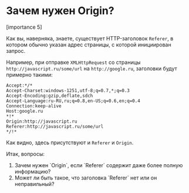 # Зачем нужен Origin?

[importance 5]

Как вы, наверняка, знаете, существует HTTP-заголовок `Referer`, в котором обычно указан адрес страницы, с которой инициирован запрос.

Например, при отправке `XMLHttpRequest` со страницы `http://javascript.ru/some/url` на `http://google.ru`, заголовки будут примерно такими:

```
Accept:*/*
Accept-Charset:windows-1251,utf-8;q=0.7,*;q=0.3
Accept-Encoding:gzip,deflate,sdch
Accept-Language:ru-RU,ru;q=0.8,en-US;q=0.6,en;q=0.4
Connection:keep-alive
Host:google.ru
*!*
Origin:http://javascript.ru
Referer:http://javascript.ru/some/url
*/!*
```

Как видно, здесь присутствуют и `Referer` и `Origin`.

Итак, вопросы:
<ol>
<li>Зачем нужен `Origin`, если `Referer` содержит даже более полную информацию?</li>
<li>Может ли быть такое, что заголовка `Referer` нет или он неправильный?</li>
</ol>
